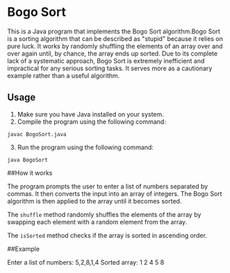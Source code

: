 # Bogo Sort

This is a Java program that implements the Bogo Sort algorithm.Bogo Sort is a sorting algorithm that can be described as "stupid" because it relies on pure luck. It works by randomly shuffling the elements of an array over and over again until, by chance, the array ends up sorted. Due to its complete lack of a systematic approach, Bogo Sort is extremely inefficient and impractical for any serious sorting tasks. It serves more as a cautionary example rather than a useful algorithm.

## Usage

1. Make sure you have Java installed on your system.
2. Compile the program using the following command:
```
javac BogoSort.java

```
3. Run the program using the following command:
```
java BogoSort

```
##How it works

The program prompts the user to enter a list of numbers separated by commas. It then converts the input into an array of integers. The Bogo Sort algorithm is then applied to the array until it becomes sorted.

The `shuffle` method randomly shuffles the elements of the array by swapping each element with a random element from the array.

The `isSorted` method checks if the array is sorted in ascending order.

##Example

Enter a list of numbers: 5,2,8,1,4
Sorted array: 1 2 4 5 8
